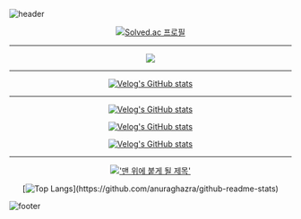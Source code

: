 
![header](https://capsule-render.vercel.app/api?type=waving&color=FCFCCC&height=200&fontSize=90&fontColor=ffffff)
<div align=center>
 
[![Solved.ac
프로필](http://mazassumnida.wtf/api/v2/generate_badge?boj=jsyun0412)](https://solved.ac/jsyun0412)

---------------------------------------------------------------------------------------------------------------------------

<img src="https://github-profile-trophy.vercel.app/?username=jsyun0412&margin-w=15&row=2&column=4">

-------------------------------------------------------------------------------------------------------------------------

[![Velog's GitHub stats](https://velog-readme-stats.vercel.app/api/badge?name=jsyun0412)](https://velog.io/@jsyun0412)

-------------------------------------------------------------------------------------------------------------------------------

[![Velog's GitHub stats](https://velog-readme-stats.vercel.app/api?name=jsyun0412)](https://github.com/jsyun0412/velog-readme-stats)

[![Velog's GitHub stats](https://velog-readme-stats.vercel.app/api?name=jsyun0412&tag=FastAPI)](https://github.com/jsyun0412/velog-readme-stats)

[![Velog's GitHub stats](https://velog-readme-stats.vercel.app/api/list?name=jsyun0412)](https://velog.io/@jsyun0412) 

-------------------------------------------------------------------------------------------------------------------------------

 [!['맨 위에 붙게 될 제목'](https://github-readme-stats.vercel.app/api?username=jsyun0412)](https://github.com/anuraghazra/github-readme-stats)

  [![Top Langs](https://github-readme-stats.vercel.app/api/top-langs/?username=jsyun0412&layout=compact&custom_title=My&nbsp;Language&nbsp;)](https://github.com/anuraghazra/github-readme-stats)

</div>

 ![footer](https://capsule-render.vercel.app/api?section=footer&type=waving&color=FCFCCC)
      
  

